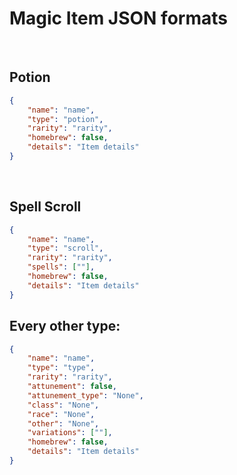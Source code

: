 # Magic Item JSON formats
<br>

## Potion

```json
{
    "name": "name",
    "type": "potion",
    "rarity": "rarity",
    "homebrew": false,
    "details": "Item details"
}
```
<br>

## Spell Scroll

```json
{
    "name": "name",
    "type": "scroll",
    "rarity": "rarity",
    "spells": [""],
    "homebrew": false,
    "details": "Item details"
}
```

## Every other type:

```json
{
    "name": "name",
    "type": "type",
    "rarity": "rarity",
    "attunement": false,
    "attunement_type": "None",
    "class": "None",
    "race": "None",
    "other": "None",
    "variations": [""],
    "homebrew": false,
    "details": "Item details"
}
```
